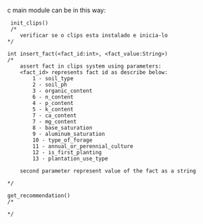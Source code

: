 c main module can be in this way:

     init_clips() 
     /*
        verificar se o clips esta instalado e inicia-lo
    */

    int insert_fact(<fact_id:int>, <fact_value:String>)
    /*
        assert fact in clips system using parameters:
        <fact_id> represents fact id as describe below:
            1 - soil_type
            2 - soil_ph
            3 - organic_content
            6 - n_content
            4 - p_content
            5 - k_content
            7 - ca_content
            7 - mg_content
            8 - base_saturation
            9 - aluminum_saturation
            10 - type_of_forage
            11 - annual_or_perennial_culture
            12 - is_first_planting
            13 - plantation_use_type

        second parameter represent value of the fact as a string
        
    */

    get_recommendation()
    /*
        
    */



